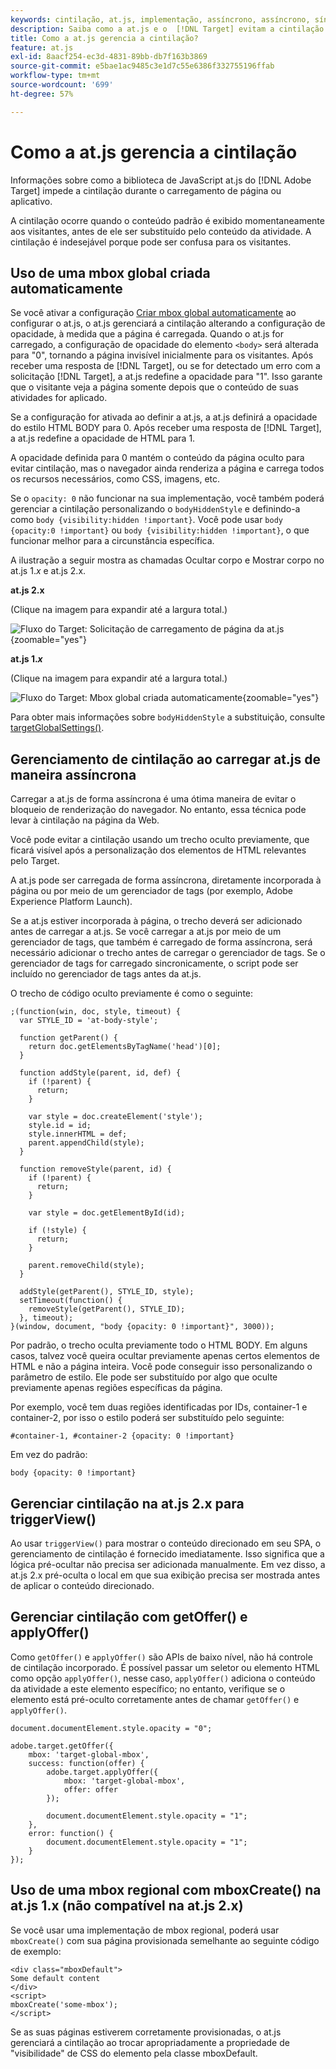 ```yaml
---
keywords: cintilação, at.js, implementação, assíncrono, assíncrono, síncrono, síncrono, $8
description: Saiba como a at.js e o  [!DNL Target] evitam a cintilação (o conteúdo padrão é exibido momentaneamente antes de ser substituído pelo conteúdo da atividade) durante o carregamento da página ou do aplicativo.
title: Como a at.js gerencia a cintilação?
feature: at.js
exl-id: 8aacf254-ec3d-4831-89bb-db7f163b3869
source-git-commit: e5bae1ac9485c3e1d7c55e6386f332755196ffab
workflow-type: tm+mt
source-wordcount: '699'
ht-degree: 57%

---
```


# Como a at.js gerencia a cintilação

Informações sobre como a biblioteca de JavaScript at.js do [!DNL Adobe Target] impede a cintilação durante o carregamento de página ou aplicativo.

A cintilação ocorre quando o conteúdo padrão é exibido momentaneamente aos visitantes, antes de ele ser substituído pelo conteúdo da atividade. A cintilação é indesejável porque pode ser confusa para os visitantes.

## Uso de uma mbox global criada automaticamente

Se você ativar a configuração [Criar mbox global automaticamente](/help/dev/implement/client-side/atjs/global-mbox/customize-global-mbox.md) ao configurar o at.js, o at.js gerenciará a cintilação alterando a configuração de opacidade, à medida que a página é carregada. Quando o at.js for carregado, a configuração de opacidade do elemento `<body>` será alterada para &quot;0&quot;, tornando a página invisível inicialmente para os visitantes. Após receber uma resposta de [!DNL Target], ou se for detectado um erro com a solicitação [!DNL Target], a at.js redefine a opacidade para &quot;1&quot;. Isso garante que o visitante veja a página somente depois que o conteúdo de suas atividades for aplicado.

Se a configuração for ativada ao definir a at.js, a at.js definirá a opacidade do estilo HTML BODY para 0. Após receber uma resposta de [!DNL Target], a at.js redefine a opacidade de HTML para 1.

A opacidade definida para 0 mantém o conteúdo da página oculto para evitar cintilação, mas o navegador ainda renderiza a página e carrega todos os recursos necessários, como CSS, imagens, etc.

Se o `opacity: 0` não funcionar na sua implementação, você também poderá gerenciar a cintilação personalizando o `bodyHiddenStyle` e definindo-a como `body {visibility:hidden !important}`. Você pode usar `body {opacity:0 !important}` ou `body {visibility:hidden !important}`, o que funcionar melhor para a circunstância específica.

A ilustração a seguir mostra as chamadas Ocultar corpo e Mostrar corpo no at.js 1.*x* e at.js 2.x.

**at.js 2.x**

(Clique na imagem para expandir até a largura total.)

![Fluxo do Target: Solicitação de carregamento de página da at.js](/help/dev/implement/client-side/assets/atjs-20-flow-page-load-request.png "Fluxo do Target: Solicitação de carregamento de página da at.js"){zoomable="yes"}

**at.js 1.*x***  

(Clique na imagem para expandir até a largura total.)

![Fluxo do Target: Mbox global criada automaticamente](/help/dev/implement/client-side/atjs/how-atjs-works/assets/target-flow2.png "Fluxo do Target: Mbox global criada automaticamente"){zoomable="yes"}

Para obter mais informações sobre `bodyHiddenStyle` a substituição, consulte [targetGlobalSettings()](/help/dev/implement/client-side/atjs/atjs-functions/targetglobalsettings.md).

## Gerenciamento de cintilação ao carregar at.js de maneira assíncrona

Carregar a at.js de forma assíncrona é uma ótima maneira de evitar o bloqueio de renderização do navegador. No entanto, essa técnica pode levar à cintilação na página da Web.

Você pode evitar a cintilação usando um trecho oculto previamente, que ficará visível após a personalização dos elementos de HTML relevantes pelo Target.

A at.js pode ser carregada de forma assíncrona, diretamente incorporada à página ou por meio de um gerenciador de tags (por exemplo, Adobe Experience Platform Launch).

Se a at.js estiver incorporada à página, o trecho deverá ser adicionado antes de carregar a at.js. Se você carregar a at.js por meio de um gerenciador de tags, que também é carregado de forma assíncrona, será necessário adicionar o trecho antes de carregar o gerenciador de tags. Se o gerenciador de tags for carregado sincronicamente, o script pode ser incluído no gerenciador de tags antes da at.js.

O trecho de código oculto previamente é como o seguinte:

```
;(function(win, doc, style, timeout) {
  var STYLE_ID = 'at-body-style';

  function getParent() {
    return doc.getElementsByTagName('head')[0];
  }

  function addStyle(parent, id, def) {
    if (!parent) {
      return;
    }

    var style = doc.createElement('style');
    style.id = id;
    style.innerHTML = def;
    parent.appendChild(style);
  }

  function removeStyle(parent, id) {
    if (!parent) {
      return;
    }

    var style = doc.getElementById(id);

    if (!style) {
      return;
    }

    parent.removeChild(style);
  }

  addStyle(getParent(), STYLE_ID, style);
  setTimeout(function() {
    removeStyle(getParent(), STYLE_ID);
  }, timeout);
}(window, document, "body {opacity: 0 !important}", 3000));
```

Por padrão, o trecho oculta previamente todo o HTML BODY. Em alguns casos, talvez você queira ocultar previamente apenas certos elementos de HTML e não a página inteira. Você pode conseguir isso personalizando o parâmetro de estilo. Ele pode ser substituído por algo que oculte previamente apenas regiões específicas da página.

Por exemplo, você tem duas regiões identificadas por IDs, container-1 e container-2, por isso o estilo poderá ser substituído pelo seguinte:

```
#container-1, #container-2 {opacity: 0 !important}
```

Em vez do padrão:

```
body {opacity: 0 !important}
```

## Gerenciar cintilação na at.js 2.x para triggerView()

Ao usar `triggerView()` para mostrar o conteúdo direcionado em seu SPA, o gerenciamento de cintilação é fornecido imediatamente. Isso significa que a lógica pré-ocultar não precisa ser adicionada manualmente. Em vez disso, a at.js 2.x pré-oculta o local em que sua exibição precisa ser mostrada antes de aplicar o conteúdo direcionado.

## Gerenciar cintilação com getOffer() e applyOffer()

Como `getOffer()` e `applyOffer()` são APIs de baixo nível, não há controle de cintilação incorporado. É possível passar um seletor ou elemento HTML como opção `applyOffer()`, nesse caso, `applyOffer()` adiciona o conteúdo da atividade a este elemento específico; no entanto, verifique se o elemento está pré-oculto corretamente antes de chamar `getOffer()` e `applyOffer()`.

```
document.documentElement.style.opacity = "0";
 
adobe.target.getOffer({
    mbox: 'target-global-mbox',
    success: function(offer) {
        adobe.target.applyOffer({
            mbox: 'target-global-mbox',
            offer: offer
        });
 
        document.documentElement.style.opacity = "1";
    },
    error: function() {
        document.documentElement.style.opacity = "1";        
    }
});
```

## Uso de uma mbox regional com mboxCreate() na at.js 1.x (não compatível na at.js 2.x)

Se você usar uma implementação de mbox regional, poderá usar `mboxCreate()` com sua página provisionada semelhante ao seguinte código de exemplo:

```
<div class="mboxDefault">
Some default content
</div>
<script>
mboxCreate('some-mbox');
</script>
```

Se as suas páginas estiverem corretamente provisionadas, o at.js gerenciará a cintilação ao trocar apropriadamente a propriedade de &quot;visibilidade&quot; de CSS do elemento pela classe mboxDefault.
